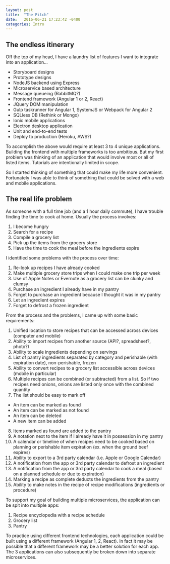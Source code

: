 ```yaml
---
layout: post
title:  "The Pitch"
date:   2016-06-21 17:23:42 -0400
categories: Intro
---
```

## The endless itinerary
Off the top of my head, I have a laundry list of features I want to integrate
into an application...

* Storyboard designs
* Prototype designs
* NodeJS backend using Express
* Microservice based architecture
* Message queueing (RabbitMQ?)
* Frontend framework (Angular 1 or 2, React)
* JQuery DOM manipulation
* Gulp taskrunner for Angular 1, SystemJS or Webpack for Angular 2
* SQLless DB (Rethink or Mongo)
* Ionic mobile applications
* Electron desktop application
* Unit and end-to-end tests
* Deploy to production (Heroku, AWS?)

To accomplish the above would require at least 3 to 4 unique
applications. Building the frontend with multiple frameworks is too ambitious.
But my first problem was thinking of an application that would involve most or
all of listed items. Tutorials are intentionally limited in scope.

So I started thinking of something that could make my life more convenient.
Fortunately I was able to think of something that could be solved with a web
and mobile applications.

## The real life problem
As someone with a full time job (and a 1 hour daily commute), I have trouble
finding the time to cook at home. Usually the process involves:

1. I become hungry
2. Search for a recipe
3. Compile a grocery list
4. Pick up the items from the grocery store
5. Have the time to cook the meal before the ingredients expire

I identified some problems with the process over time:

1. Re-look up recipes I have already cooked
2. Make multiple grocery store trips when I could make one trip per week
3. Use of Apple Notes or Evernote as a grocery list can be clunky and clumsy
4. Purchase an ingredient I already have in my pantry
5. Forget to purchase an ingredient because I thought it was in my pantry
6. Let an ingredient expires
7. Forget to defrost a frozen ingredient

From the process and the problems, I came up with some basic requirements:

1. Unified location to store recipes that can be accessed across devices
(computer and mobile)
2. Ability to import recipes from another source (API?, spreadsheet?, photo?)
3. Ability to scale ingredients depending on servings
4. List of pantry ingredients separated by category and perishable (with
  expiration date), non-perishable, frozen
5. Ability to convert recipes to a grocery list accessible across devices
(mobile in particular)
6. Multiple recipes can be combined (or subtracted) from a list. So if two
recipes need onions, onions are listed only once with the combined quantity
7. The list should be easy to mark off
  * An item can be marked as found
  * An item can be marked as not found
  * An item can be deleted
  * A new item can be added
8. Items marked as found are added to the pantry
9. A notation next to the item if I already have it in possession in my pantry
10. A calendar or timeline of when recipes need to be cooked based on planning
or perishable item expiration (ex. when the ground beef expires)
11. Ability to export to a 3rd party calendar (i.e. Apple or Google Calendar)
12. A notification from the app or 3rd party calendar to defrost an ingredient
13. A notification from the app or 3rd party calendar to cook a meal (based on
  a planned schedule or due to expiration)
14. Marking a recipe as complete deducts the ingredients from the pantry
15. Ability to make notes in the recipe of recipe modifications (ingredients or
  procedure)

To support my goal of building multiple microservices, the application can
be spit into multiple apps:

1. Recipe encyclopedia with a recipe schedule
2. Grocery list
3. Pantry

To practice using different frontend technologies, each application could be
built using a different framework (Angular 1, 2, React). In fact it may be
possible that a different framework may be a better solution for each app.
The 3 applications can also subsequently be broken down into separate
microservices.
